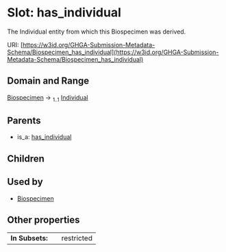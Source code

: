 
# Slot: has_individual


The Individual entity from which this Biospecimen was derived.

URI: [https://w3id.org/GHGA-Submission-Metadata-Schema/Biospecimen_has_individual](https://w3id.org/GHGA-Submission-Metadata-Schema/Biospecimen_has_individual)


## Domain and Range

[Biospecimen](Biospecimen.md) &#8594;  <sub>1..1</sub> [Individual](Individual.md)

## Parents

 *  is_a: [has_individual](has_individual.md)

## Children


## Used by

 * [Biospecimen](Biospecimen.md)

## Other properties

|  |  |  |
| --- | --- | --- |
| **In Subsets:** | | restricted |

